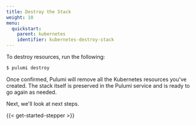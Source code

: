 ```yaml
---
title: Destroy the Stack
weight: 10
menu:
  quickstart:
    parent: kubernetes
    identifier: kubernetes-destroy-stack
---
```


To destroy resources, run the following:

```bash
$ pulumi destroy
```

Once confirmed, Pulumi will remove all the Kubernetes resources you've created. The stack itself is preserved in the Pulumi service and is ready to go again as needed.

Next, we'll look at next steps.

{{< get-started-stepper >}}
